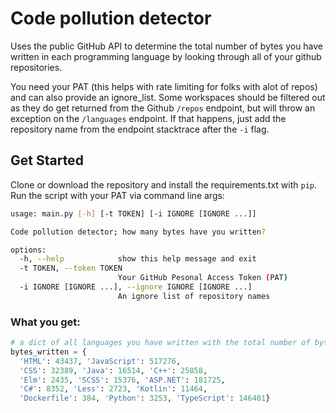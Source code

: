 # Code pollution detector

Uses the public GitHub API to determine the total number of bytes you have written in each programming language by looking through all of your github repositories.

You need your PAT (this helps with rate limiting for folks with alot of repos) and can also provide an ignore_list. Some workspaces should be filtered out as they do get returned from the Github `/repos` endpoint, but will throw an exception on the `/languages` endpoint. If that happens, just add the repository name from the endpoint stacktrace after the `-i` flag.

## Get Started

Clone or download the repository and install the requirements.txt with `pip`. Run the script with your PAT via command line args:

```bash
usage: main.py [-h] [-t TOKEN] [-i IGNORE [IGNORE ...]]

Code pollution detector; how many bytes have you written?

options:
  -h, --help            show this help message and exit
  -t TOKEN, --token TOKEN
                        Your GitHub Pesonal Access Token (PAT)
  -i IGNORE [IGNORE ...], --ignore IGNORE [IGNORE ...]
                        An ignore list of repository names
```

### What you get:

```python
# a dict of all languages you have written with the total number of bytes
bytes_written = {
  'HTML': 43437, 'JavaScript': 517276,
  'CSS': 32389, 'Java': 16514, 'C++': 25858,
  'Elm': 2435, 'SCSS': 15376, 'ASP.NET': 181725,
  'C#': 8352, 'Less': 2723, 'Kotlin': 11464,
  'Dockerfile': 384, 'Python': 3253, 'TypeScript': 146401}
```
